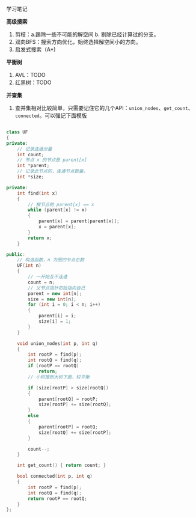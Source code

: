 学习笔记

**高级搜索**
1. 剪枝：a.踢除一些不可能的解空间 b. 剔除已经计算过的分支。
2. 双向BFS：搜索方向优化，始终选择解空间小的方向。
3. 启发式搜索（A*)

**平衡树**
1. AVL：TODO
2. 红黑树：TODO

**并查集**
1. 查并集相对比较简单，只需要记住它的几个API：`union_nodes`、`get_count`、`connected`。可以强记下面模版

```c++

class UF
{
private:
	// 记录连通分量
	int count;
	// 节点 x 的节点是 parent[x]
	int *parent;
    // 记录此节点的，连通节点数量。
	int *size;

private:
	int find(int x)
	{
		// 根节点的 parent[x] == x
		while (parent[x] != x)
		{
			parent[x] = parent[parent[x]];
			x = parent[x];
		}
		return x;
	}

public:
	// 构造函数，n 为图的节点总数
	UF(int n)
	{
		// 一开始互不连通
		count = n;
		// 父节点指针初始指向自己
		parent = new int[n];
		size = new int[n];
		for (int i = 0; i < n; i++)
		{
			parent[i] = i;
			size[i] = 1;
		}
	}

	void union_nodes(int p, int q)
	{
		int rootP = find(p);
		int rootQ = find(q);
		if (rootP == rootQ)
			return;
		// 小树接到大树下面，较平衡

		if (size[rootP] > size[rootQ])
		{
			parent[rootQ] = rootP;
			size[rootP] += size[rootQ];
		}
		else
		{
			parent[rootP] = rootQ;
			size[rootQ] += size[rootP];
		}

		count--;
	}

	int get_count() { return count; }

	bool connected(int p, int q)
	{
		int rootP = find(p);
		int rootQ = find(q);
		return rootP == rootQ;
	}
};
```

